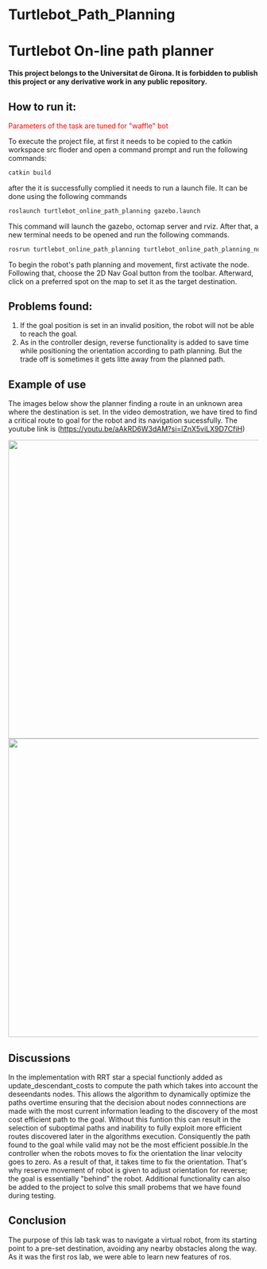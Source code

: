 # Turtlebot_Path_Planning
# Turtlebot On-line path planner

**This project belongs to the Universitat de Girona. It is forbidden to publish this project or any derivative work in any public repository.**

## How to run it:
<span style="color:red">Parameters of the task are tuned for "waffle" bot</span>

To execute the project file, at first it needs to be copied to the catkin workspace src floder and open a command prompt and run the following commands:
```bash
catkin build
```
after the it is successfully complied it needs to run a launch file. It can be done using the following commands
```bash
roslaunch turtlebot_online_path_planning gazebo.launch
```
This command will launch the gazebo, octomap server and rviz. After that, a new terminal needs to be opened and run the following commands. 
```bash 
rosrun turtlebot_online_path_planning turtlebot_online_path_planning_node.py
```
To begin the robot's path planning and movement, first activate the node. Following that, choose the 2D Nav Goal button from the toolbar. Afterward, click on a preferred spot on the map to set it as the target destination.

## Problems found:
1. If the goal position is set in an invalid position, the robot will not be able to reach the goal. 
2. As in the controller design, reverse functionality is added to save time while positioning the orientation according to path planning. But the trade off is sometimes it gets litte away from the planned path. 

## Example of use
The images below show the planner finding a route in an unknown area where the destination is set. In the video demostration, we have tired to find a critical route to goal for the robot and its navigation sucessfully. The youtube link is (https://youtu.be/aAkRD6W3dAM?si=lZnX5viLX9D7CfiH)
<div style="text-align: center">
    <img src='./imgs/test.png' width='600'/>
</div>
<div style="text-align: center">
    <img src='./imgs/test2.png' width='600'/>
</div>


## Discussions
In the implementation with RRT star a special functionly added as update_descendant_costs to compute the path which takes into account the deseendants nodes. This allows the algorithm to dynamically optimize the paths overtime ensuring that the decision about nodes connnections are made with the most current information leading to the discovery of the most cost efficient path to the goal. Without this funtion this can result in the selection of suboptimal paths and inability to fully exploit more efficient routes discovered later in the algorithms execution. Consiquently the path found to  the goal while valid may not be the  most efficient possible.In the controller when the robots moves to fix the orientation the linar velocity goes to zero. As a result of that, it takes time to fix the orientation. That's why reserve movement of robot is given to adjust orientation for reverse; the goal is essentially "behind" the robot. Additional functionality can also be added to the project to solve this small probems that we have found during testing.

## Conclusion
The purpose of this lab task was to navigate a virtual robot, from its starting point to a pre-set destination, avoiding any nearby obstacles along the way. As it was the first ros lab, we were able to learn new features of ros. 



